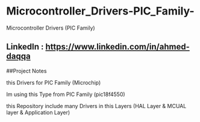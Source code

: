 # Microcontroller_Drivers-PIC_Family-
Microcontroller Drivers (PIC Family)

## LinkedIn : https://www.linkedin.com/in/ahmed-daqqa


##Project Notes 

this Drivers for PIC Family (Microchip)

Im using this Type from PIC Family (pic18f4550)

this Repository include many Drivers in this Layers (HAL Layer & MCUAL layer & Application Layer)

